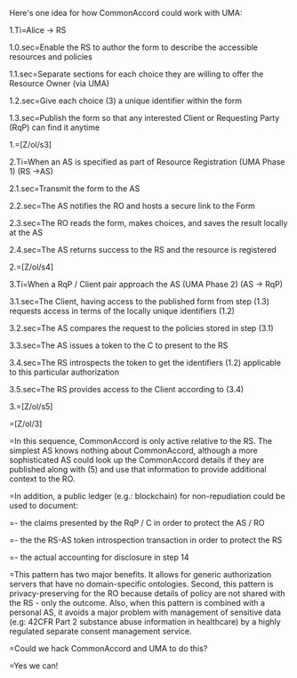 Here's one idea for how CommonAccord could work with UMA:


1.Ti=Alice -> RS

1.0.sec=Enable the RS to author the form to describe the accessible resources and policies

1.1.sec=Separate sections for each choice they are willing to offer the Resource Owner (via UMA)

1.2.sec=Give each choice (3) a unique identifier within the form

1.3.sec=Publish the form so that any interested Client or Requesting Party (RqP) can find it anytime

1.=[Z/ol/s3]


2.Ti=When an AS is specified as part of Resource Registration (UMA Phase 1) (RS ->AS)

2.1.sec=Transmit the form to the AS

2.2.sec=The AS notifies the RO and hosts a secure link to the Form
 
2.3.sec=The RO reads the form, makes choices, and saves the result locally at the AS

2.4.sec=The AS returns success to the RS and the resource is registered

2.=[Z/ol/s4]


3.Ti=When a RqP / Client pair approach the AS (UMA Phase 2) (AS -> RqP)

3.1.sec=The Client, having access to the published form from step (1.3) requests access in terms of the locally unique identifiers (1.2)

3.2.sec=The AS compares the request to the policies stored in step (3.1)

3.3.sec=The AS issues a token to the C to present to the RS

3.4.sec=The RS introspects the token to get the identifiers (1.2) applicable to this particular authorization

3.5.sec=The RS provides access to the Client according to (3.4)

3.=[Z/ol/s5]

=[Z/ol/3]

=In this sequence, CommonAccord is only active relative to the RS. The simplest AS knows nothing about CommonAccord, although a more sophisticated AS could look up the CommonAccord details if they are published along with (5) and use that information to provide additional context to the RO.

=In addition, a public ledger (e.g.: blockchain) for non-repudiation could be used to document:

=- the claims presented by the RqP / C in order to protect the AS / RO

=- the the RS-AS token introspection transaction in order to protect the RS

=- the actual accounting for disclosure in step 14 

=This pattern has two major benefits. It allows for generic authorization servers that have no domain-specific ontologies. Second, this pattern is privacy-preserving for the RO because details of policy are not shared with the RS - only the outcome. Also, when this pattern is combined with a personal AS, it avoids a major problem with management of sensitive data (e.g: 42CFR Part 2  substance abuse information in healthcare) by a highly regulated separate consent management service.

=Could we hack CommonAccord and UMA to do this?
  
=Yes we can!